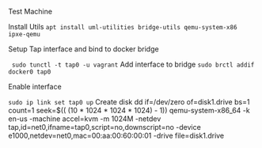 Test Machine

Install Utils
```apt install uml-utilities bridge-utils qemu-system-x86 ipxe-qemu```

Setup Tap interface and bind to docker bridge

``` sudo tunctl -t tap0 -u vagrant```
Add interface to bridge
```sudo brctl addif docker0 tap0```

Enable interface

```sudo ip link set tap0 up```
Create disk
dd if=/dev/zero of=disk1.drive bs=1 count=1 seek=$(( (10 * 1024 * 1024 * 1024) - 1))
qemu-system-x86_64 -k en-us -machine accel=kvm   -m 1024M -netdev tap,id=net0,ifname=tap0,script=no,downscript=no -device e1000,netdev=net0,mac=00:aa:00:60:00:01  -drive file=disk1.drive

